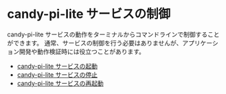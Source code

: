 # candy-pi-lite サービスの制御

candy-pi-lite サービスの動作をターミナルからコマンドラインで制御することができます。
通常、サービスの制御を行う必要はありませんが、アプリケーション開発や動作検証時には役立つことがあります。

* [candy-pi-lite サービスの起動](start.md)
* [candy-pi-lite サービスの停止](stop.md)
* [candy-pi-lite サービスの再起動](restart.md)
